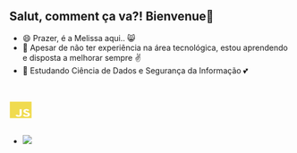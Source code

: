 ## Salut, comment ça va?! Bienvenue👋

- 😄 Prazer, é a Melissa aqui.. 😸
- 🔭 Apesar de não ter experiência na área tecnológica, estou aprendendo e disposta a melhorar sempre ✌️ 
- 🌱 Estudando Ciência de Dados e Segurança da Informação 💕
##
<div style="display: inline_block"><br>
  <img align="center" alt="Rafa-Js" height="30" width="40" src="https://raw.githubusercontent.com/devicons/devicon/master/icons/javascript/javascript-plain.svg">
  
</div>

##

- <div> 
  <a href="https://www.linkedin.com/in/ms3tec/" target="_blank"><img src="https://img.shields.io/badge/-LinkedIn-%230077B5?style=for-the-badge&logo=linkedin&logoColor=white" target="_blank"></a> 
  
</div>
